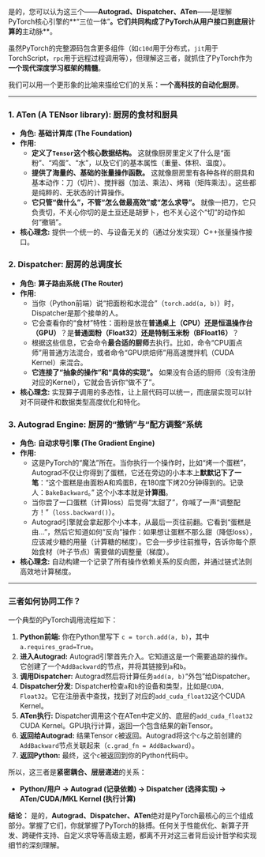 是的，您可以认为这三个——**Autograd、Dispatcher、ATen**——是理解PyTorch核心引擎的**“三位一体”**。它们共同构成了PyTorch从用户接口到底层计算的**主动脉**。

虽然PyTorch的完整源码包含更多组件（如`c10d`用于分布式，`jit`用于TorchScript，`rpc`用于远程过程调用等），但理解这三者，就抓住了PyTorch作为**一个现代深度学习框架的精髓**。

我们可以用一个更形象的比喻来描绘它们的关系：**一个高科技的自动化厨房**。

---

### 1. ATen (A TENsor library): 厨房的食材和厨具

*   **角色:** **基础计算库 (The Foundation)**
*   **作用:**
    *   **定义了`Tensor`这个核心数据结构。** 这就像厨房里定义了什么是“面粉”、“鸡蛋”、“水”，以及它们的基本属性（重量、体积、温度）。
    *   **提供了海量的、基础的张量操作函数。** 这就像厨房里有各种各样的厨具和基本动作：刀（切片）、搅拌器（加法、乘法）、烤箱（矩阵乘法）。这些都是纯粹的、无状态的计算操作。
    *   **它只管“做什么”，不管“怎么做最高效”或“怎么求导”。** 就像一把刀，它只负责切，不关心你切的是土豆还是胡萝卜，也不关心这个“切”的动作如何“撤销”。
*   **核心理念:** 提供一个统一的、与设备无关的（通过分发实现）C++张量操作接口。

### 2. Dispatcher: 厨房的总调度长

*   **角色:** **算子路由系统 (The Router)**
*   **作用:**
    *   当你（Python前端）说“把面粉和水混合”（`torch.add(a, b)`）时，Dispatcher是那个接单的人。
    *   它会查看你的“食材”特性：面粉是放在**普通桌上（CPU）**还是**恒温操作台（GPU）**？是**普通面粉（Float32）**还是**特制玉米粉（BFloat16）**？
    *   根据这些信息，它会命令**最合适的厨师**去执行。比如，命令“CPU面点师”用普通方法混合，或者命令“GPU烘焙师”用高速搅拌机（CUDA Kernel）来混合。
    *   **它连接了“抽象的操作”和“具体的实现”。** 如果没有合适的厨师（没有注册对应的Kernel），它就会告诉你“做不了”。
*   **核心理念:** 实现算子调用的多态性，让上层代码可以统一，而底层实现可以针对不同硬件和数据类型高度优化和特化。

### 3. Autograd Engine: 厨房的“撤销”与“配方调整”系统

*   **角色:** **自动求导引擎 (The Gradient Engine)**
*   **作用:**
    *   这是PyTorch的“魔法”所在。当你执行一个操作时，比如“烤一个蛋糕”，Autograd不仅让你得到了蛋糕，它还在旁边的小本本上**默默记下了一笔**：“这个蛋糕是由面粉A和鸡蛋B，在180度下烤20分钟得到的。记录人：`BakeBackward`。” 这个小本本就是**计算图**。
    *   当你尝了一口蛋糕（计算loss）后觉得“太甜了”，你喊了一声“调整配方！”（`loss.backward()`）。
    *   Autograd引擎就会拿起那个小本本，从最后一页往前翻。它看到“蛋糕是由...”，然后它知道如何“反向”操作：如果想让蛋糕不那么甜（降低loss），应该减少糖的用量（计算糖的梯度）。它会一步步往前推导，告诉你每个原始食材（叶子节点）需要做的调整量（梯度）。
*   **核心理念:** 自动构建一个记录了所有操作依赖关系的反向图，并通过链式法则高效地计算梯度。

---

### 三者如何协同工作？

一个典型的PyTorch调用流程如下：

1.  **Python前端:** 你在Python里写下 `c = torch.add(a, b)`，其中`a.requires_grad=True`。
2.  **进入Autograd:** Autograd引擎首先介入。它知道这是一个需要追踪的操作。它创建了一个`AddBackward`的节点，并将其链接到`a`和`b`。
3.  **调用Dispatcher:** Autograd然后将计算任务`add(a, b)`“外包”给Dispatcher。
4.  **Dispatcher分发:** Dispatcher检查`a`和`b`的设备和类型，比如是`CUDA, Float32`。它在注册表中查找，找到了对应的`add_cuda_float32`这个CUDA Kernel。
5.  **ATen执行:** Dispatcher调用这个在ATen中定义的、底层的`add_cuda_float32` CUDA Kernel。GPU执行计算，返回一个包含结果的新Tensor。
6.  **返回给Autograd:** 结果Tensor `c`被返回。Autograd将这个`c`与之前创建的`AddBackward`节点关联起来（`c.grad_fn = AddBackward`）。
7.  **返回Python:** 最终，这个`c`被返回到你的Python代码中。

所以，这三者是**紧密耦合、层层递进**的关系：

*   **Python/用户 -> Autograd (记录依赖) -> Dispatcher (选择实现) -> ATen/CUDA/MKL Kernel (执行计算)**

**结论：**
是的，**Autograd、Dispatcher、ATen**绝对是PyTorch最核心的三个组成部分。掌握了它们，你就掌握了PyTorch的脉搏。任何关于性能优化、新算子开发、跨硬件支持、自定义求导等高级主题，都离不开对这三者背后设计哲学和实现细节的深刻理解。